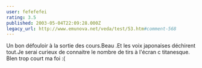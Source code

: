 ```yaml
---
user: fefefefei
rating: 3.5
published: 2003-05-04T22:09:28.000Z
legacy_url: http://www.emunova.net/veda/test/53.htm#comment-568
---
```

Un bon défouloir à la sortie des cours.Beau .Et les voix japonaises déchirent tout.Je serai curieux de connaitre le nombre de tirs à l'écran c titanesque.
BIen trop court ma foi :(